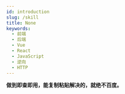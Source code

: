 ```yaml
---
id: introduction
slug: /skill
title: None
keywords:
  - 前端
  - 后端
  - Vue
  - React
  - JavaScript
  - 逆向
  - HTTP
---
```




**做到即查即用，能复制粘贴解决的，就绝不百度。**
